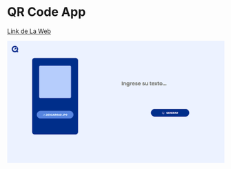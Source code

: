 # QR Code App

[Link de La Web](https://franciscohuchinuc.github.io/QRCodeApp/)

![preview](/preview.png)
